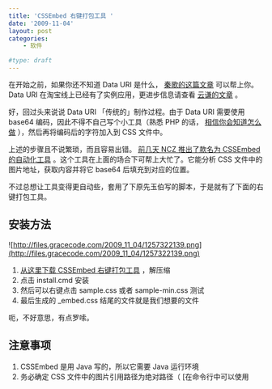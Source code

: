 ```yaml
---
title: 'CSSEmbed 右键打包工具 '
date: '2009-11-04'
layout: post
categories:
    - 软件

#type: draft
---
```


在开始之前，如果你还不知道 Data URI 是什么， [秦歌的这篇文章](http://dancewithnet.com/2009/08/15/data-uri-mhtml/) 可以帮上你。Data URI  在淘宝线上已经有了实例应用，更进步信息请查看 [云谦的文章](http://www.chencheng.org/blog/2009/10/28/data-uri-try/) 。

好，回过头来说说 Data URI 「传统的」制作过程。由于 Data URI 需要使用 base64 编码，因此不得不自己写个小工具（熟悉 PHP 的话， [相信你会知道怎么做](http://php.net/manual/en/function.base64-encode.php) ），然后再将编码后的字符加入到 CSS 文件中。

上述的步骤且不说繁琐，而且容易出错。 [前几天 NCZ 推出了款名为 CSSEmbed  的自动化工具](http://www.nczonline.net/blog/2009/11/03/automatic-data-uri-embedding-in-css-files/) 。这个工具在上面的场合下可帮上大忙了。它能分析 CSS 文件中的图片地址，获取内容并将它 base64 后填充到对应的位置。

不过总想让工具变得更自动些，套用了下原先玉伯写的脚本，于是就有了下面的右键打包工具。


## 安装方法

![http://files.gracecode.com/2009_11_04/1257322139.png](http://files.gracecode.com/2009_11_04/1257322139.png)

1.  [从这里下载 CSSEmbed 右键打包工具](http://gracecode.googlecode.com/files/CSSEmbed_20091104.zip) ，解压缩
2. 点击 install.cmd 安装
3. 然后可以右键点击 sample.css 或者 sample-min.css 测试
4. 最后生成的 _embed.css 结尾的文件就是我们想要的文件

呃，不好意思，有点罗嗦。


## 注意事项

1. CSSEmbed 是用 Java 写的，所以它需要 Java 运行环境
2. 务必确定 CSS 文件中的图片引用路径为绝对路径（ [在命令行中可以使用
